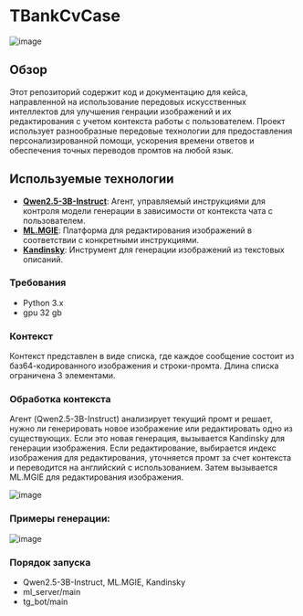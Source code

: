 # TBankCvCase

![image](https://github.com/user-attachments/assets/4364d198-b243-460d-b301-51bed602f501)

## Обзор
Этот репозиторий содержит код и документацию для кейса, направленной на использование передовых искусственных интеллектов для улучшения генрации изображений и их редактирования с учетом контекста работы с пользователем. Проект использует разнообразные передовые технологии для предоставления персонализированной помощи, ускорения времени ответов и обеспечения точных переводов промтов на любой язык.

## Используемые технологии
- [**Qwen2.5-3B-Instruct**](https://huggingface.co/Qwen/Qwen2.5-3B-Instruct): Агент, управляемый инструкциями для контроля модели генерации в зависимости от контекста чата с пользователем.
- [**ML.MGIE**](https://ml-mgie.com/): Платформа для редактирования изображений в соответствии с конкретными инструкциями.
- [**Kandinsky**](https://www.sberbank.com/promo/kandinsky/): Инструмент для генерации изображений из текстовых описаний.

### Требования

- Python 3.x
- gpu 32 gb

### Контекст

Контекст представлен в виде списка, где каждое сообщение состоит из баз64-кодированного изображения и строки-промта. Длина списка ограничена 3 элементами.

### Обработка контекста

Агент (Qwen2.5-3B-Instruct) анализирует текущий промт и решает, нужно ли генерировать новое изображение или редактировать одно из существующих. Если это новая генерация, вызывается Kandinsky для генерации изображения. Если редактирование, выбирается индекс изображения для редактирования, уточняется промт за счет контекста и переводится на английский с использованием. Затем вызывается ML.MGIE для редактирования изображения.

![image](https://github.com/user-attachments/assets/146718a0-af08-43ba-9540-2e98e40b1bea)

### Примеры генерации:

![image](https://github.com/user-attachments/assets/f444b947-43ad-4a04-92a5-1aaeec63840a)

### Порядок запуска
- Qwen2.5-3B-Instruct, ML.MGIE, Kandinsky
- ml_server/main
- tg_bot/main
